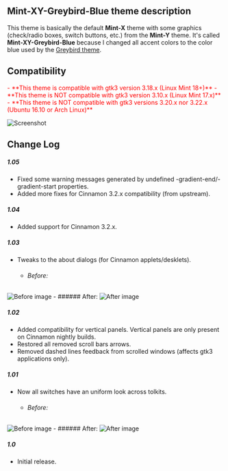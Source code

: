 ## Mint-XY-Greybird-Blue theme description

This theme is basically the default **Mint-X** theme with some graphics (check/radio boxes, switch buttons, etc.) from the **Mint-Y** theme. It's called **Mint-XY-Greybird-Blue** because I changed all accent colors to the color blue used by the [Greybird theme](https://github.com/shimmerproject/Greybird).

## Compatibility

<span style="color:red;">
- **This theme is compatible with gtk3 version 3.18.x (Linux Mint 18+)**
</span>

<span style="color:red;">
- **This theme is NOT compatible with gtk3 version 3.10.x (Linux Mint 17.x)**
</span>

<span style="color:red;">
- **This theme is NOT compatible with gtk3 versions 3.20.x nor 3.22.x (Ubuntu 16.10 or Arch Linux)**
</span>

![Screenshot](https://raw.githubusercontent.com/Odyseus/CinnamonTools/master/Themes/Mint-XY-Greybird-Blue/screenshot.png "Screenshot")

## Change Log

##### 1.05
- Fixed some warning messages generated by undefined -gradient-end/-gradient-start properties.
- Added more fixes for Cinnamon 3.2.x compatibility (from upstream).

##### 1.04
- Added support for Cinnamon 3.2.x.

##### 1.03
- Tweaks to the about dialogs (for Cinnamon applets/desklets).

    - ###### Before:
![Before image](https://raw.githubusercontent.com/Odyseus/CinnamonTools/master/0MiscFiles/About-Dialog-Size-Before.png "Before image")
    - ###### After:
![After image](https://raw.githubusercontent.com/Odyseus/CinnamonTools/master/0MiscFiles/About-Dialog-Size-After.png "After image")

##### 1.02
- Added compatibility for vertical panels. Vertical panels are only present on Cinnamon nightly builds.
- Restored all removed scroll bars arrows.
- Removed dashed lines feedback from scrolled windows (affects gtk3 applications only).

##### 1.01
- Now all switches have an uniform look across tolkits.

    - ###### Before:
![Before image](https://raw.githubusercontent.com/Odyseus/CinnamonTools/master/0MiscFiles/Mint-XY-Greybird-Blue-001.png "Before image")
    - ###### After:
![After image](https://raw.githubusercontent.com/Odyseus/CinnamonTools/master/0MiscFiles/Mint-XY-Greybird-Blue-002.png "After image")

##### 1.0
- Initial release.
